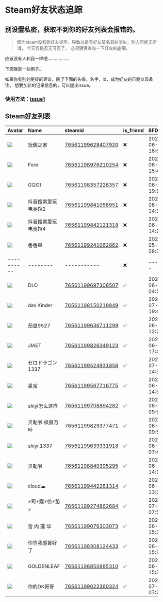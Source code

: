 # Steam好友状态追踪
## 别设置私密，获取不到你的好友列表会报错的。

> 因为steam没有删好友提示，导致总是有好友莫名其妙消失，别人可能无所谓，
> 今天我是忍无可忍了。 必须狠狠查询一下好友的底细。

应该没有人和我一样吧………………

下面就是一些例子。

如果你有别的更好的建议，除了下面的头像，名字，id，成为好友的日期以及备注。 想要加新的记录信息的，可以提出issue。

### 使用方法：[issue1](https://github.com/systemannounce/SteamFriends/issues/1)





## Steam好友列表
| Avatar                                                                            | Name       | steamid                                                                     | is_friend   | BFD                 | removed_time        | Remark     |
|:----------------------------------------------------------------------------------|:-----------|:----------------------------------------------------------------------------|:------------|:--------------------|:--------------------|:-----------|
| ![](https://avatars.steamstatic.com/86cf3e3e2df40b0ed4f61fd52b57e301b76fff7a.jpg) | 玩偶之家       | [76561199628407920](https://steamcommunity.com/profiles/76561199628407920/) | ❌           | 2025-06-22 18:53:56 | 2025-07-14 09:54:57 |            |
| ![](https://avatars.steamstatic.com/e3d8408667cc2fd2b95b4ec8ebc095ac8f695ba1.jpg) | Fore       | [76561198976210254](https://steamcommunity.com/profiles/76561198976210254/) | ❌           | 2025-06-22 15:40:45 | 2025-07-05 09:42:31 |            |
| ![](https://avatars.steamstatic.com/728d1799cd1ba3f33f7a504a7c79a652543db7fe.jpg) | GI2GI      | [76561198357228357](https://steamcommunity.com/profiles/76561198357228357/) | ❌           | 2025-06-13 19:16:03 | 2025-06-18 09:45:09 |            |
| ![](https://avatars.steamstatic.com/4d5cfa2206d29ec854bc00096cd25eefa4094bef.jpg) | 抖音搜索爱玩电竞馆2 | [76561199841058951](https://steamcommunity.com/profiles/76561199841058951/) | ❌           | 2025-06-05 14:32:09 | 2025-06-15 09:54:46 |            |
| ![](https://avatars.steamstatic.com/0b2febdead253dbeed26c68930af541034d003d8.jpg) | 抖音搜索爱玩电竞馆4 | [76561199842121318](https://steamcommunity.com/profiles/76561199842121318/) | ❌           | 2025-06-11 14:28:18 | 2025-06-14 09:42:01 |            |
| ![](https://avatars.steamstatic.com/58327fe37f2b51f11bd68e392eb9a67ceaa4975d.jpg) | 香香草        | [76561199241062862](https://steamcommunity.com/profiles/76561199241062862/) | ❌           | 2025-05-31 08:31:22 | 2025-06-02 09:48:07 |            |
| ----------                                                                        | --------   | -----------                                                                 | ❌           | -------             | ----------------    | ---------- |
| ![](https://avatars.steamstatic.com/05c9d811c75729caea21e24feb829e1f3f229b17.jpg) | DLO        | [76561199697308507](https://steamcommunity.com/profiles/76561199697308507/) | ✅           | 2025-06-04 04:18:14 |                     |            |
| ![](https://avatars.steamstatic.com/d953e7ffbfbb259d9365a93ea72f4f16105bc09f.jpg) | das Kinder | [76561198150219849](https://steamcommunity.com/profiles/76561198150219849/) | ✅           | 2025-07-11 19:41:48 |                     |            |
| ![](https://avatars.steamstatic.com/d052ce557e27ca841a73807b67d519e9018582d1.jpg) | 茄皇9527     | [76561199636711299](https://steamcommunity.com/profiles/76561199636711299/) | ✅           | 2025-06-07 12:27:22 |                     |            |
| ![](https://avatars.steamstatic.com/d318335efd9956a2deb1f5190767167849cb519e.jpg) | JIAET      | [76561199826349123](https://steamcommunity.com/profiles/76561199826349123/) | ✅           | 2025-06-22 17:48:30 |                     |            |
| ![](https://avatars.steamstatic.com/15bd9ea0f65e2a2836fbe5bd868a8e7a827a0d26.jpg) | ゼロドラゴン1337 | [76561199524931856](https://steamcommunity.com/profiles/76561199524931856/) | ✅           | 2025-07-11 14:57:31 |                     |            |
| ![](https://avatars.steamstatic.com/06f1fe4703a3cc58dc170c36755b7241bcaf6576.jpg) | 星宝         | [76561199567716775](https://steamcommunity.com/profiles/76561199567716775/) | ✅           | 2025-06-01 14:52:00 |                     |            |
| ![](https://avatars.steamstatic.com/e4094c315a18212f5e18a6f67fa518f2bf1c358c.jpg) | shiyi怎么这样  | [76561199708894282](https://steamcommunity.com/profiles/76561199708894282/) | ✅           | 2025-06-01 09:50:38 |                     |            |
| ![](https://avatars.steamstatic.com/febd8c98af10dd27b6815aa683c3bf4f90d5478e.jpg) | 贝勒爷  枫原万叶  | [76561199829377471](https://steamcommunity.com/profiles/76561199829377471/) | ✅           | 2025-06-07 09:57:44 |                     |            |
| ![](https://avatars.steamstatic.com/d219650ec4b71299664d8adc0dc48594d7d5ab98.jpg) | shiyi.1337 | [76561199639331918](https://steamcommunity.com/profiles/76561199639331918/) | ✅           | 2025-06-02 07:45:40 |                     |            |
| ![](https://avatars.steamstatic.com/4ddb80e8619d1783b1605e36e860ae8d50a53e45.jpg) | 贝勒爷        | [76561198840395295](https://steamcommunity.com/profiles/76561198840395295/) | ✅           | 2025-06-29 14:12:28 |                     |            |
| ![](https://avatars.steamstatic.com/df0654153ff87d4a327f8bbf2dcbe487ea70b3ee.jpg) | cloud☁     | [76561199442281314](https://steamcommunity.com/profiles/76561199442281314/) | ✅           | 2025-06-29 13:30:41 |                     |            |
| ![](https://avatars.steamstatic.com/a8f6645109f48bf51d0769575bd177b97429df70.jpg) | ⚡司⚡霆⚡惊⚡蛰⚡  | [76561199274862684](https://steamcommunity.com/profiles/76561199274862684/) | ✅           | 2025-07-14 07:54:51 |                     |            |
| ![](https://avatars.steamstatic.com/53c16f7970426f58c557e754439e996e66b865a7.jpg) | 宫 内 莲 华    | [76561199076303073](https://steamcommunity.com/profiles/76561199076303073/) | ✅           | 2025-06-22 15:35:02 |                     |            |
| ![](https://avatars.steamstatic.com/6a3ae4a45db8dbc3d5aa8cb690c153bc86333604.jpg) | 你等我感冒好了    | [76561198308124433](https://steamcommunity.com/profiles/76561198308124433/) | ✅           | 2025-06-22 15:38:33 |                     |            |
| ![](https://avatars.steamstatic.com/0e96fd1da4c91017a7c1de980d6361b139e6831d.jpg) | GOLDENLEAF | [76561198850985310](https://steamcommunity.com/profiles/76561198850985310/) | ✅           | 2025-06-22 15:35:23 |                     |            |
| ![](https://avatars.steamstatic.com/2c3f7877ab0a2581fb7506bf44db1fc5b59b4e29.jpg) | 你的DK哥哥     | [76561199022360324](https://steamcommunity.com/profiles/76561199022360324/) | ✅           | 2025-07-15 07:20:57 |                     |            |